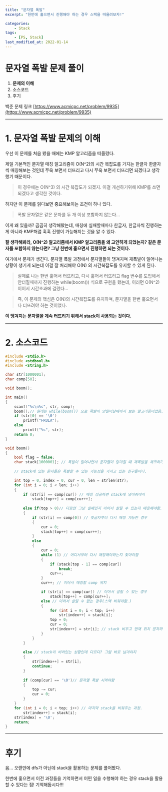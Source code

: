 ```yaml
---
title: "문자열 폭발"
excerpt: "한번에 훑으면서 진행해야 하는 경우 스택을 떠올려보자!"

categories:
    - Stack
tags:
    - [PS, Stack]
last_modified_at: 2022-01-14 
---
```

# 문자열 폭발 문제 풀이
1. **문제의 이해**
2. 소스코드
3. 후기

백준 문제 링크 [https://www.acmicpc.net/problem/9935](https://www.acmicpc.net/problem/9935)


---

# 1. 문자열 폭발 문제의 이해

우선 이 문제를 처음 봤을 때에는 KMP 알고리즘을 떠올렸다.

제일 기본적인 문자열 매칭 알고리즘이 O(N^2)의 시간 복잡도를 가지는 한글자 한글자씩 매칭해보는 것인데 쭈욱 보면서 터뜨리고 다시 쭈욱 보면서 터뜨리면 되겠다고 생각했기 때문이다.

>이 경우에는 O(N^3) 의 시간 복잡도가 되겠지. 이걸 개선하기위해 KMP를 쓰면 되겠다고 생각한 것이다.

하지만 이 문제를 읽다보면 중요해보이는 조건이 하나 있다.

>폭발 문자열은 같은 문자를 두 개 이상 포함하지 않는다...


이게 왜 있을까? 곰곰히 생각해봤는데, 매칭에 실패할때마다 한글자, 한글자씩 진행하는게 아니라 KMP처럼 훅훅 진행이 가능해지는 것을 알 수 있다.

**잘 생각해봐라, O(N^2) 알고리즘에서 KMP 알고리즘을 왜 고안하게 되었는지? 같은 문자를 포함하지 않는다면? 그냥 한번에 훑으면서 진행하면 되는 것이다.**

여기에서 문제가 생긴다. 문자열 폭발 과정에서 문자열들이 댕겨지며 재폭발이 일어나는 상황이 생기게 되는데 이걸 잘 처리해야 O(N) 의 시간복잡도를 유지할 수 있게 된다.

>실제로 나는 한번 훑어서 터뜨리고, 다시 훑어서 터뜨리고 flag 변수를 도입해서 안터질때까지 진행하는 while(boom()) 식으로 구현을 했는데, 이러면 O(N^2) 이어서 시간초과에 걸렸다...


>즉, 이 문제의 핵심은 O(N)의 시간복잡도를 유지하며, 문자열을 한번 훑으면서 다 터뜨려야 하는 것이었다.

**이 댕겨지는 문자열을 계속 터뜨리기 위해서 stack이 사용되는 것이다.**


---

# 2. 소스코드

```c
#include <stdio.h>
#include <stdbool.h>
#include <string.h>

char str[1000001];
char comp[50];

void boom();

int main()
{
	scanf("%s\n%s", str, comp);
	boom();// 원래는 while(boom()) 으로 폭발이 안일어날때까지 보는 알고리즘이었음.
	if (str[0] == '\0')
		printf("FRULA");
	else
		printf("%s", str);
	return 0;
}

void boom()
{
	bool flag = false;
	char stack[1000001]; // 폭발이 일어나면서 문자열이 당겨질 때 재폭발을 체크하기 위해 stack이 사용되어야 함.
	
    // stack에 있는 문자들은 폭발할 수 있는 가능성을 가지고 있는 친구들이다.

    int top = 0, index = 0, cur = 0, len = strlen(str);
	for (int i = 0; i < len; i++)
	{
		if (str[i] == comp[cur]) // 매칭 성공하면 stack에 넣어줘야지
			stack[top++] = comp[cur++];
		
		else if(top > 0)// 다르면 그냥 실패인지 이어서 살릴 수 있는지 매칭해야함.
		{
			if (str[i] == comp[0]) // 첫글자부터 다시 매칭 가능한 경우
			{
				cur = 0;
				stack[top++] = comp[cur++];
			}
			else
			{
				cur = 0;
				while (1) // 어디서부터 다시 매칭해야하는지 찾아야함
				{
					if (stack[top - 1] == comp[cur])
						break;
					cur++;
				}
				cur++; // 이어서 매칭할 comp 위치

				if (str[i] == comp[cur]) // 이어서 살릴 수 있는 경우
					stack[top++] = comp[cur++];
				else // 이어서 살릴 수 없는 경우(스택 비워야함.)
				{
					for (int i = 0; i < top; i++)
						str[index++] = stack[i];
					top = 0;
					cur = 0;
					str[index++] = str[i]; // stack 비우고 현재 위치 문자까지 넣어줘야지
				}
			}
		}
		
		else // stack이 비어있는 상황인데 다르다? 그럼 바로 넘겨야지
		{
			str[index++] = str[i];
			continue;
		}
		
		if (comp[cur] == '\0')// 문자열 폭발 시켜야함
		{
			top -= cur;
			cur = 0;
		}
	}
	for (int i = 0; i < top; i++) // 마지막 stack을 비워주는 과정.
		str[index++] = stack[i];
	str[index] = '\0';
	return;
}

```


---

# 후기

음... 오랜만에 dfs가 아닌데 stack을 활용하는 문제를 풀어봤다.

한번에 훑으면서 이전 과정들을 기억하면서 어떤 일을 수행해야 하는 경우 stack을 활용할 수 있다는 점! 기억해둡시다!!!